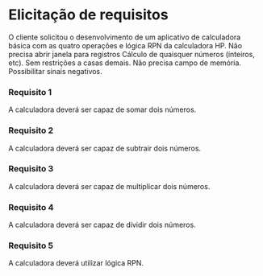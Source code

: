 # Elicitação de requisitos


O cliente solicitou o desenvolvimento de um aplicativo de calculadora básica com as quatro operações e lógica RPN da calculadora HP.
Não precisa abrir janela para registros
Cálculo de quaisquer números (inteiros, etc).
Sem restrições a casas demais.
Não precisa campo de memória.
Possibilitar sinais negativos.

<!-- (YAGNI - You Ain´t Gonna Need It) -->

### Requisito 1

A calculadora deverá ser capaz de somar dois números.

### Requisito 2

A calculadora deverá ser capaz de subtrair dois números.

### Requisito 3

A calculadora deverá ser capaz de multiplicar dois números.

### Requisito 4

A calculadora deverá ser capaz de dividir dois números.

### Requisito 5

A calculadora deverá utilizar lógica RPN.